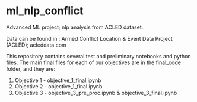 # ml_nlp_conflict
Advanced ML project; nlp analysis from ACLED dataset. 

Data can be found in : 
Armed	Conflict	Location	&	Event	Data	Project
(ACLED);	acleddata.com

This repository contains several test and preliminary notebooks and python files. The main final files for each of our objectives are in the final_code folder, and they are: 

1. Objective 1 - objective_1_final.ipynb
2. Objective 2 - objective_1_final.ipynb
3. Objective 3 - objective_3_pre_proc.ipynb & objective_3_final.ipynb
